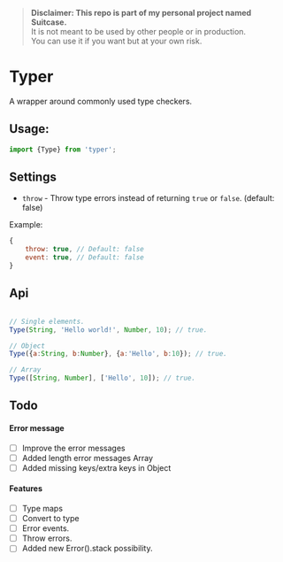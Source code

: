 > **Disclaimer: This repo is part of my personal project named Suitcase.**  
> It is not meant to be used by other people or in production.    
> You can use it if you want but at your own risk.

# Typer
A wrapper around commonly used type checkers.

## Usage:
```js
import {Type} from 'typer';
```

## Settings
* `throw` - Throw type errors instead of returning `true` or `false`. (default: false)

Example:
```js
{
    throw: true, // Default: false
    event: true, // Default: false
}
```

## Api

```js

// Single elements.
Type(String, 'Hello world!', Number, 10); // true.

// Object
Type({a:String, b:Number}, {a:'Hello', b:10}); // true.

// Array
Type([String, Number], ['Hello', 10]); // true.

```

## Todo

#### Error message
- [ ] Improve the error messages
- [ ] Added length error messages Array
- [ ] Added missing keys/extra keys in Object

#### Features
- [ ] Type maps
- [ ] Convert to type
- [ ] Error events.
- [ ] Throw errors.
- [ ] Added new Error().stack possibility.
